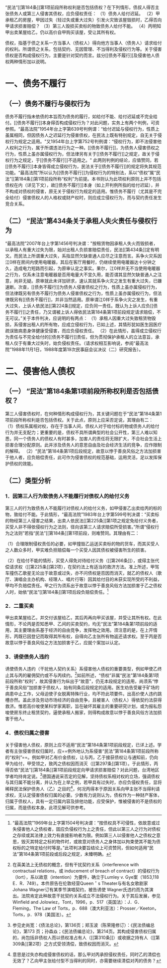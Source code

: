 “民法”[[第184条]]第1项前段所称权利是否包括债权？在下列情形，债叔人得否主张债务人或第三人侵害其债权，应负侵权责任：
（1）债务人给付迟延。
（2）甲承租乙的房屋，甲因过失（轻过失或重大过失）引发火灾致该屋毁损时，乙得否向甲请求损害赔偿？ 
（3）第三人毁损买卖标的物致债务人给付不能。
（4）丙明知甲出卖某屋给乙，仍以高价自甲购买该屋，受让其所有权。

债权，指基于债之关系一方当事人（债权人）得向他方当事人（债务人）请求给付的权利。所谓债之关系，包括契约、无因管理、不当得利及侵权行为等。关于侵害债权是否构成侵权行为，主要是针对契约而言。兹分[[债务不履行]]及侵害他人债权两种情形加以说明。

# 一、债务不履行

## （一）债务不履行与侵权行为

债务不履行指未依债的本旨而为债务的履行，如给付不能、给付迟延或不完全给付。[[债务不履行]]本身得否构成侵权行为？对此问题，实务上有两个判例，可资参照。“最高法院”1954年台上字第639号判例谓：“给付迟延与侵权行为，性质上虽属相同，但因债务人之迟延行为侵害债权，在民法上既有特别规定，自无关于侵权行为规定之适用。"又1954年台上字第752号判例谓：“侵权行为，即不法侵害他人权利之行为，属于所谓违法行为之一种。[[债务不履行]]，为债务人侵害债权之行为，性质上虽亦属侵权行为，但法律另有关于[[债务不履行]]之规定，故关于侵权行为之规定，于[[债务不履行]]不适用之。"
此两则判例的结论，应值赞同，若[[债务不履行]]本身皆得成立侵权行为，民法关于[[债务不履行]]的规定将失其规范功能。“最高法院”所以认为[[债务不履行]]为侵权行为的特别法，系以“债权”属“民法”[[第184条]]第1项前段所称“权利”为前提。本书则认为此项权利原则上并不包括债权在内（详见下文），故[[债务不履行]]本身（如上开判例所指的给付迟延），并不构成对债权的侵害，原无关于侵权行为规定的适用。惟债务不履行（尤其是不完全给付）侵害债权人的人格权或财产权时，则应成立侵权行为，而与契约责任发生竞合关系。

## （二） “民法”第434条关于承租人失火责任与侵权行为

“最高法院”2007年台上字第1456号判决谓："按租赁物因承租人失火而毁损者，以承租人有重大过失为限，始对出租人负损害赔偿责任，民法[[第434条]]定有明文。而民法上所谓重大过失，系指显然欠缺普通人应尽之注意而言。系争火灾系因江0样在房间内使用电暖器，其后在客厅用餐时，仍继续使用电暖器达十分钟之久，造成电力短路而引起，为原审认定之事实。果尔，江0祥并无不当使用电暖器之行为，仅系未注意电暖器是否用电量大不宜久用，能否谓其显然欠缺普通人之注意，尚非无疑。原审就此未详加研求，速认其就系争火灾之发生有重大过失，已嫌速断。次查，[[债务不履行]]为债务人侵害债权之行为，性质上虽亦属侵权行为，但法律既另有债务不履行为债务人侵害债权之行为，性质上虽亦属侵权行为，但法律既另有[[债务不履行]]，并非当然适用。原审谓江0祥于系争火灾之发生，有重大过失，上诉人依民法[[第224条]]规定，应负同一责任。既认为上诉人应负[[债务不履行]]之责任，乃又谓被上诉人得依民法第184条第1项前段规定请求赔偿，不无可议。”关于本件判决，应说明的有两点：
（1）承租人因重大过失致租赁物毁损，系侵害出租人的所有物，应成立侵权行为，已如上述，其情形犹如医生因医疗疏误致病患身体健康受侵害，而应负侵权责任。
（2）在此情形，虽得成立侵权行为责任与不完全给付的[[债务不履行]]责任，但为贯彻保护承租人的立法意旨，承租人仅于有重大过失时，始负侵权责任。（请求权相互影响说，参阅“最高法院”1988年11月1日，1988年度第19次民事庭会议决议（二）研究报告）。

# 二、侵害他人债权

## （一） “民法”第184条第1项前段所称权利是否包括债权？

第三人侵害债权时，在何种情形构成侵权行为，其关键问题在于“民法”第184条第1项前段所称权利是否包括债权。关于此点，原则上应采否定说，其理由有二：
（1）债权系属相对权，存在于当事人间，债权人对于给付标的物或债务人的给付行为并无支配力；更重要的是，债权不具所谓典型的社会公开性，第三人难以知悉，同一个债务人的债权人有时甚多，加害人的责任将无限扩大，不合社会生活上损害合理分配原则。此并涉及债务人的意思自由及社会经济生活的竞争，应作限制的解释。
（2）“民法”第184条第1项后段规定，故意以悖于善良风俗之方法加损害于他人者，应负赔偿责任，此可作为侵害债权的规范基础，运用灵活，足以发挥保护债权的效能。

## （二）类型分析

### 1．因第三人行为致债务人不能履行对债权人的给付义务

第三人的行为致债务人不能履行对债权人的给付义务，如甲侵害乙出卖给丙的标的物，致给付不能。于此情形，“最高法院”1983年台上字第599号判决谓：“买卖标的物经第三人侵害之结果，出卖人依民法[[第225条]]第1项之规定免给付义务者，买受人非不得依侵权行为之法则，径向该第三人请求赔偿所受损害。”所谓“侵权行为之法则”若指“民法”[[第184条]]第1项前段，则难赞同。其理由有二：

（1）合理限制侵权责任的必要，如甲撞毁乙运送买卖标的物的货车，而其买受人之人数众多时，甲实难负担赔偿每一个买受人因其债权被侵害所生的损害。

（2）在给付不能的情形，买受人得免对待给付义务（[[第266条]]），或得主张代偿请求权（[[第225条]]第2项），在契约法上有适当的救济方法。准上所述，甲驾车撞伤乙歌星无论出于故意或过失，亦不问债权是否因而消灭，就乙的债权人（歌厅、演唱会主办机构、经理人、唱片行等）因其给付目的未获实现所受的不利益，甲均不负赔偿责任。甲之行为须系出于故意以悖于善良风俗方法加损害于乙之债权人时，始依“民法”[[第184条]]第1项后段负赔偿责任。[^1]

### 2．二重买卖

甲出卖某屋给乙，并交付该屋给乙，其后丙再向甲买该屋，并受让其所有权。在此情形，不论丙是否知悉甲、乙间的买卖契约，均无“民法”第184条第1项前段的适用，其主要理由系基于经济的自由竞争，发挥物之效用。须注意的是，在上开情形，丙既已因登记而取得其所有权，自得向乙主张所有物返还请求权。至于丙是否故意以悖于善良风俗之方法加损害于乙，应就个案加以认定。

### 3．诱使债务人违约

诱使债务人违约（干扰他人契约关系）系侵害他人债权的重要类型，例如甲使乙终止其与丙的雇佣契约或不与丙续约。[^2]如前所述，“债权”非属“民法”第184条第1项前段所称“权利”，故其侵害行为纵出于“故意”，仍无本段规定的适用，尚须系“悖于善良风俗”加损害于债权人，始有同条后段规定的适用。医生劝告受雇于矿场的病患中止工作，父母迫使子女脱离特殊行业，均不符此项要件。出高价使人违约跳槽亦然。盖此涉及劳动市场经济的自由竞争，且被害人（债权人）得依契约法获得救济。惟若高价唆使某科学家离职，旨在破坏其雇主的重要研究计划，或为报私怨唆使房东终止租赁契约，逼使承租人搬家，则得构成故意以悖于善良风俗方法加损害于他人。

### 4．债权归属之侵害

关于侵害他人债权，原则上应不适用“民法”第184条第1项前段规定，已详上述。学者有主张侵害债权归属时，应==例外地认为系侵害“民法”第184条第1项前段所称的“权利”==。例如甲对乙有价金债权，让与丙，乙于接获债权让与通知前，仍向甲为给付，甲受领之，致丙之债权因而消灭（[[第297条]]第1项）。于此情形，丙得否依“民法”[[第184条]]第1项前段规定向甲请求损害赔偿？对此问题，台湾地区学者均持肯定说。[^3]德国通说采否定的见解，坚持债权系相对权的立场，强调债权与其归属不能分离，并认为在上举之例，若甲具有过失时，亦应负侵权责任，显将稀释民法保护债务人（乙）之目的[^4]，何况丙得本于原因关系向甲主张不当得利请求权，无认定侵害债权归属的必要。少数有力说则认为，债权作为一种财产客体，归属于债权人，具有一定归属内容及排他功能，应受保护，惟被侵害的不是债权的归属，而是债权本身。此项见解可供参考。

[^1]: “最高法院”1969年台上字第1504号判决谓：“按债权具不可侵性，依故意或过失侵害他人之债权者，固应负侵权行为上之责任，但此以第三人之行为对债权之存续或其法律上效力有直接影响者为限。例如第三人以侵害他人之债权之意思，毁灭其特定之标的物件时，或故意对债务人之身体加以拘束使其不能为债权标的之特定给付时等是。”此项判决要旨结论上可资赞同，但如何适用“民法”第184条第1项前段或后段之规定，未臻明确。
[^2]: 在英美法上无债权的概念，但有干扰契约关系（interference with contractual relations，或 inducement of breach of contract）的侵权行为（lort），系以故意（intention）为要件，确立于Lumley v. Gye案（1853,118 E．R．749）。本件原告在伦敦经营Queen＇s Theater与有名女歌剧家Johana Wagner订有某季节演唱契约，被告诱使 Wagner氏违约而为其演出。法院肯定此种故意干扰契约关系成立不法侵权行为。关于其后发展，参见Winfield and Jolowiez，Tont，1996，p．517（英国法）：J．G．Fleming，The Law of Torts，p．688（澳大利亚法）：Prosser／Keeton，Torts，p．978（美国法）。
[^3]: 参见史尚宽：《债法总论》，第136页；郑玉波（陈荣隆修订）：《民法债编总论》，第173 页；孙森焱；《民法债编总论》，第214页。其构成侵害债权归属的，尚包括非债权人而以债权准占有人（[[第310条]]）或收据之持有人（[[第309条]]第2项）之方式受领清偿，致债权因而消灭。
[^4]: 意思是过失亦构成侵害债权的话，那么甲对丙承担侵权责任，同时乙的清偿也无效了？乙向甲主张给付型不当得利的同时，亦需要继续清偿对丙的债务？